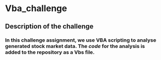 # Vba_challenge
## Description of the challenge
### In this challenge assignment, we use **VBA scripting** to analyse generated stock market data. The *code* for the analysis is added to the repository as a Vbs file.
